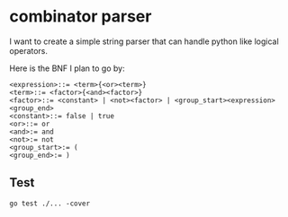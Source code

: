 # combinator parser

I want to create a simple string parser that can handle python like logical operators.

Here is the BNF I plan to go by:

```
<expression>::= <term>{<or><term>}
<term>::= <factor>{<and><factor>}
<factor>::= <constant> | <not><factor> | <group_start><expression><group_end>
<constant>::= false | true
<or>::= or
<and>:= and
<not>:= not
<group_start>:= (
<group_end>:= )
```

## Test
```
go test ./... -cover
```
